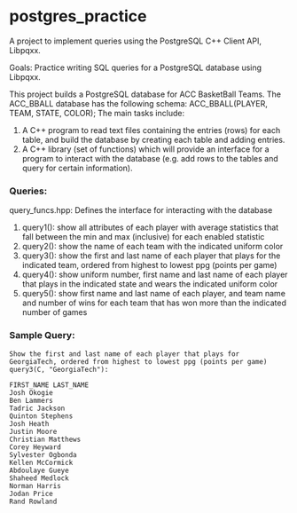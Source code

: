 # postgres_practice
A project to implement queries using the PostgreSQL C++ Client API, Libpqxx.

Goals: Practice writing SQL queries for a PostgreSQL database using Libpqxx.

This project builds a PostgreSQL database for ACC BasketBall Teams. The ACC_BBALL database has the following schema: ACC_BBALL(PLAYER, TEAM, STATE, COLOR);
The main tasks include: 
  1. A C++ program to read text files containing the entries (rows) for each table, and build the database by creating each table and adding entries.
  2. A C++ library (set of functions) which will provide an interface for a program to interact with the database (e.g. add rows to the tables and query for certain information).




### Queries: 
query_funcs.hpp: Defines the interface for interacting with the database
1. query1(): show all attributes of each player with average statistics that fall between the min and max (inclusive) for each enabled statistic
2. query2(): show the name of each team with the indicated uniform color
3. query3(): show the first and last name of each player that plays for the indicated team, ordered from highest to lowest ppg (points per game)
4. query4(): show uniform number, first name and last name of each player that plays in the indicated state and wears the indicated uniform color
5. query5(): show first name and last name of each player, and team name and number of wins for each team that has won more than the indicated number of games

### Sample Query:
```
Show the first and last name of each player that plays for GeorgiaTech, ordered from highest to lowest ppg (points per game)
query3(C, "GeorgiaTech"):

FIRST_NAME LAST_NAME
Josh Okogie
Ben Lammers
Tadric Jackson
Quinton Stephens
Josh Heath
Justin Moore
Christian Matthews
Corey Heyward
Sylvester Ogbonda
Kellen McCormick
Abdoulaye Gueye
Shaheed Medlock
Norman Harris
Jodan Price
Rand Rowland
```
